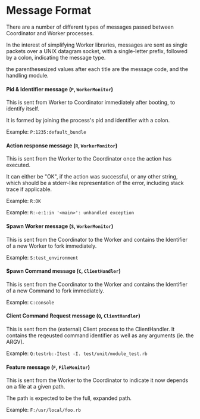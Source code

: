 # Message Format

There are a number of different types of messages passed between Coordinator and Worker processes.

In the interest of simplifying Worker libraries, messages are sent as single packets over a UNIX datagram socket, with a single-letter prefix, followed by a colon, indicating the message type.

the parenthesesized values after each title are the message code, and the handling module.

#### Pid & Identifier message (`P`, `WorkerMonitor`)

This is sent from Worker to Coordinator immediately after booting, to identify itself.

It is formed by joining the process's pid and identifier with a colon.

Example: `P:1235:default_bundle`

#### Action response message (`R`, `WorkerMonitor`)

This is sent from the Worker to the Coordinator once the action has executed.

It can either be "OK", if the action was successful, or any other string, which should be a stderr-like
representation of the error, including stack trace if applicable.

Example: `R:OK`

Example: `R:-e:1:in '<main>': unhandled exception`

#### Spawn Worker message (`S`, `WorkerMonitor`)

This is sent from the Coordinator to the Worker and contains the Identifier of a new Worker to fork immediately.

Example: `S:test_environment`

#### Spawn Command message (`C`, `ClientHandler`)

This is sent from the Coordinator to the Worker and contains the Identifier of a new Command to fork immediately.

Example: `C:console`

#### Client Command Request message (`Q`, `ClientHandler`)

This is sent from the (external) Client process to the ClientHandler. It contains the reqeusted command
identifier as well as any arguments (ie. the ARGV).

Example: `Q:testrb:-Itest -I. test/unit/module_test.rb`

#### Feature message (`F`, `FileMonitor`)

This is sent from the Worker to the Coordinator to indicate it now depends on a file at a given path.

The path is expected to be the full, expanded path.

Example: `F:/usr/local/foo.rb`

